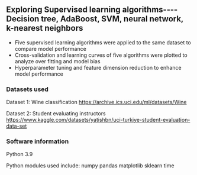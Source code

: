 ## Exploring Supervised learning algorithms----Decision tree, AdaBoost, SVM, neural network, k-nearest neighbors

- Five supervised learning algorithms were applied to the same dataset to compare model performance
- Cross-validation and learning curves of five algorithms were plotted to analyze over fitting and model bias
- Hyperparameter tuning and feature dimension reduction to enhance model performance 

### Datasets used
Dataset 1: Wine classification
https://archive.ics.uci.edu/ml/datasets/Wine

Dataset 2: Student evaluating instructors	
https://www.kaggle.com/datasets/yatishbn/uci-turkiye-student-evaluation-data-set

### Software information
Python 3.9

Python modules used include:
numpy
pandas
matplotlib
sklearn
time